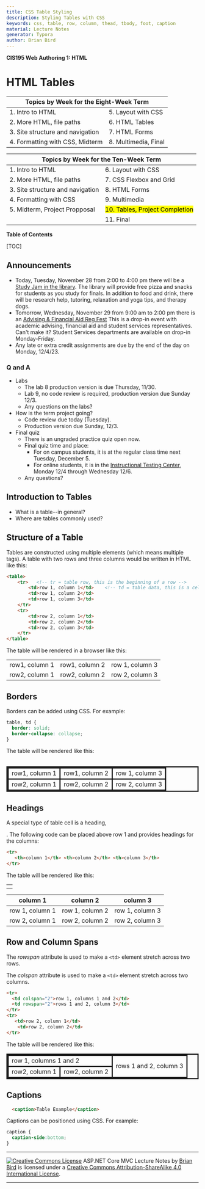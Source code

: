```yaml
---
title: CSS Table Styling
description: Styling Tables with CSS
keywords: css, table, row, column, thead, tbody, foot, caption
material: Lecture Notes
generator: Typora
author: Brian Bird
---
```

**CIS195 Web Authoring 1: HTML**


<h1>HTML Tables</h1>

<table hidden>
  <thead>
    <tr>
      <th colspan="2">Topics by Week for the Eight-Week Term</th>
    </tr>
  </thead>
  <tbody>
    <tr>
      <td>1. Intro to HTML</td>
      <td>5. Layout with CSS</td>
    </tr>
    <tr>
      <td>2. More HTML, file paths</td>
      <td>6. HTML Tables</td>
    </tr>
    <tr>
      <td>3. Site structure and navigation</td>
      <td>7. HTML Forms</td>
    </tr>
    <tr>
      <td>4. Formatting with CSS, Midterm</td>
      <td>8. Multimedia, Final</td>
    </tr>
  </tbody>
</table>
<table >
  <thead>
    <tr>
      <th colspan="2">Topics by Week for the Ten-Week Term</th>
    </tr>
  </thead>
  <tbody>
    <tr>
      <td>1. Intro to HTML</td>
      <td>6. Layout with CSS</td>
    </tr>
    <tr>
      <td>2. More HTML, file paths</td>
      <td>7. CSS Flexbox and Grid</td>
    </tr>
    <tr>
      <td>3. Site structure and navigation</td>
      <td>8. HTML Forms</td>
    </tr>
    <tr>
      <td>4. Formatting with CSS</td>
      <td>9. Multimedia</td>
    </tr>
    <tr>
      <td>5. Midterm, Project Propposal</td>
      <td><mark>10. Tables, Project Completion</mark></td>
    </tr>
      <tr>
          <td></td>
          <td>11. Final</td>
      </tr>
  </tbody>
</table>

**Table of Contents**

[TOC]

## Announcements

- Today, Tuesday, November 28 from 2:00 to 4:00 pm there will be a [Study Jam in the library](https://library.lanecc.edu/). 
  The library will provide free pizza and snacks for students as you study for finals. In addition to food and drink, there will be research help, tutoring, relaxation and yoga tips, and therapy dogs.
- Tomorrow, Wednesday, November 29 from 9:00 am to 2:00 pm there is an [Advising & Financial Aid Reg Fest](https://www.lanecc.edu/community/events/drop-winter-reg-fest-0)  This is a drop-in event with academic advising, financial aid and student services representatives. Can't make it? Student Services departments are available on drop-in Monday-Friday. 
- Any late or extra credit assignments are due by the end of the day on Monday, 12/4/23.

### Q and A

- Labs
  - The lab 8 production version is due Thursday, 11/30.
  - Lab 9, no code review is required, production version due Sunday 12/3.
  - Any questions on the labs?
- How is the term project going?
  - Code review due today (Tuesday).
  - Production version due Sunday, 12/3.
- Final quiz
  - There is an ungraded practice quiz open now.
  - Final quiz time and place:
    - For on campus students, it is at the regular class time next Tuesday, December 5.
    - For online students, it is in the [Instructional Testing Center](https://www.lanecc.edu/get-support/academic-support/instructional-testing-services?_gl=1*62xqx7*_ga*NDEyOTA4MDEzLjE1NzY2NDQ5NTc.*_ga_MMT5BK11VR*MTY4Mjk3ODA0OC4zMjguMS4xNjgyOTgwMTkxLjAuMC4w), Monday 12/4 through Wednesday 12/6.
  - Any questions?



## Introduction to Tables

- What is a table--in general?
- Where are tables commonly used?



## Structure of a Table

Tables are constructed using multiple elements (which means multiple tags). A table with two rows and three columns would be written in HTML like this:

```html
<table>
    <tr>   <!-- tr = table row, this is the beginning of a row -->
        <td>row 1, column 1</td>    <!-- td = table data, this is a cell -->
        <td>row 1, column 2</td>
        <td>row 1, column 3</td>
    </tr>
    <tr>
        <td>row 2, column 1</td> 
        <td>row 2, column 2</td> 
        <td>row 2, column 3</td>
    </tr>
</table>
```



The table  will be rendered in a browser like this:

<table
  <tr><td>row1, column 1</td>
  <td>row1, column 2</td>
  <td>row 1, column 3</td></tr>
  <tr><td>row2, column 1</td>
  <td>row2, column 2</td>
  <td>row 2, column 3</td></tr>
 <table>



## Borders

Borders can be added using CSS. For example:

```css
table, td {
  border: solid;
  border-collapse: collapse;
}
```



The table will be rendered like this:

<table style="border: solid">
  <tr><td style="border: solid">row1, column 1</td>
  <td style="border: solid">row1, column 2</td>
  <td style="border: solid">row 1, column 3</td></tr>
  <tr><td style="border: solid">row2, column 1</td>
  <td style="border: solid">row2, column 2</td>
  <td style="border: solid">row 2, column 3</td></tr>
 <table>



## Headings

A special type of table cell is a heading, <th></th>. The following code can be placed above row 1 and provides headings for the columns:

```html
<tr>
   <th>column 1</th> <th>column 2</th> <th>column 3</th>
</tr>
```



The table will be rendered like this:

| column 1        | column 2        | column 3        |
| --------------- | --------------- | --------------- |
| row 1, column 1 | row 1, column 2 | row 1, column 3 |
| row 2, column 1 | row 2, column 2 | row 2, column 3 |



## Row and Column Spans

The *rowspan* attribute is used to make a `<td>` element stretch across two rows.

The *colspan* attribute is used to make a `<td>` element stretch across two columns. 

```html
<tr>                           
  <td colspan="2">row 1, columns 1 and 2</td>   
  <td rowspan="2">rows 1 and 2, column 3</td>
</tr>
<tr>
   <td>row 2, column 1</td>
    <td>row 2, column 2</td>
</tr>
```

The table will be rendered like this:

<table style="border: solid">
  <tr>
    <td colspan="2" style="border: solid">row 1, columns 1 and 2</td>
    <td rowspan="2" style="border: solid">rows 1 and 2, column 3</td>
  </tr>
  <tr>
    <td style="border: solid">row2, column 1</td>
    <td style="border: solid">row2, column 2</td>
  </tr>
 <table>


## Captions

```html
  <caption>Table Example</caption>
```

Captions can be positioned using CSS. For example:

```css
caption {
  caption-side:bottom;
}
```



------

[![Creative Commons License](https://i.creativecommons.org/l/by-sa/4.0/88x31.png)](http://creativecommons.org/licenses/by-sa/4.0/)
ASP.NET Core MVC Lecture Notes by [Brian Bird](https://profbird.dev) is licensed under a [Creative Commons Attribution-ShareAlike 4.0 International License](http://creativecommons.org/licenses/by-sa/4.0/). 

------

